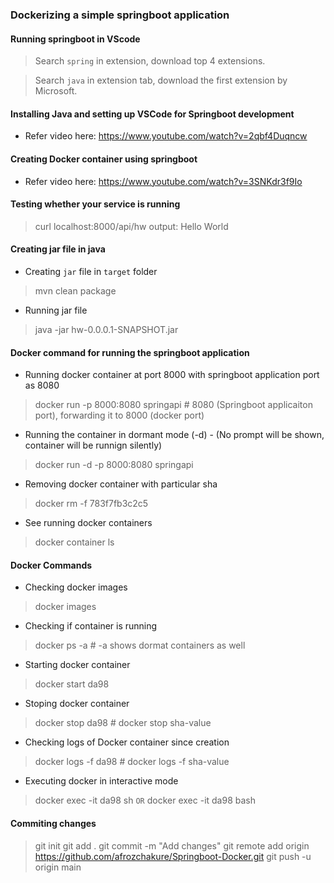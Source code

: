 ### Dockerizing a simple springboot application 

#### Running springboot in VScode 
> Search `spring` in extension, download top 4 extensions.

> Search `java` in extension tab, download the first extension by Microsoft.

#### Installing Java and setting up VSCode for Springboot development 
* Refer video here: https://www.youtube.com/watch?v=2qbf4Duqncw

#### Creating Docker container using springboot
* Refer video here: https://www.youtube.com/watch?v=3SNKdr3f9Io

#### Testing whether your service is running 
> curl localhost:8000/api/hw
output: Hello World

#### Creating jar file in java 
* Creating `jar` file in `target` folder
> mvn clean package 

* Running jar file 
> java -jar hw-0.0.0.1-SNAPSHOT.jar 

#### Docker command for running the springboot application 

* Running docker container at port 8000 with springboot application port as 8080
> docker run -p 8000:8080 springapi  # 8080 (Springboot applicaiton port), forwarding it to 8000 (docker port) 

* Running the container in dormant mode (-d) - (No prompt will be shown, container will be runnign silently)
> docker run -d -p 8000:8080 springapi   

* Removing docker container with particular sha
> docker rm -f 783f7fb3c2c5

* See running docker containers 
> docker container ls 

#### Docker Commands 

* Checking docker images 
> docker images 

* Checking if container is running 
> docker ps -a  # -a shows dormat containers as well

* Starting docker container 
> docker start da98 

* Stoping docker container 
> docker stop da98  # docker stop sha-value 

* Checking logs of Docker container since creation 
> docker logs -f da98 # docker logs -f sha-value 

* Executing docker in interactive mode 
> docker exec -it da98 sh 
       `OR`
> docker exec -it da98 bash 

#### Commiting changes
> git init
> git add . 
> git commit -m "Add changes" 
> git remote add origin https://github.com/afrozchakure/Springboot-Docker.git
> git push -u origin main